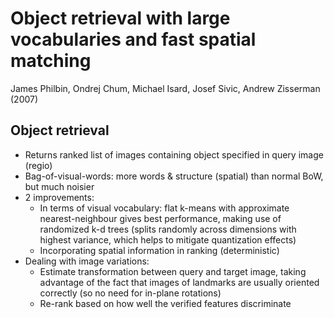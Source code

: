 # Object retrieval with large vocabularies and fast spatial matching
James Philbin, Ondrej Chum, Michael Isard, Josef Sivic, Andrew Zisserman (2007)

## Object retrieval
- Returns ranked list of images containing object specified in query image (regio)
- Bag-of-visual-words: more words & structure (spatial) than normal BoW, but much noisier
- 2 improvements:
	- In terms of visual vocabulary: flat k-means with approximate nearest-neighbour gives best performance, making use of randomized k-d trees (splits randomly across dimensions with highest variance, which helps to mitigate quantization effects)
	- Incorporating spatial information in ranking (deterministic)
- Dealing with image variations:
	- Estimate transformation between query and target image, taking advantage of the fact that images of landmarks are usually oriented correctly (so no need for in-plane rotations)
	- Re-rank based on how well the verified features discriminate